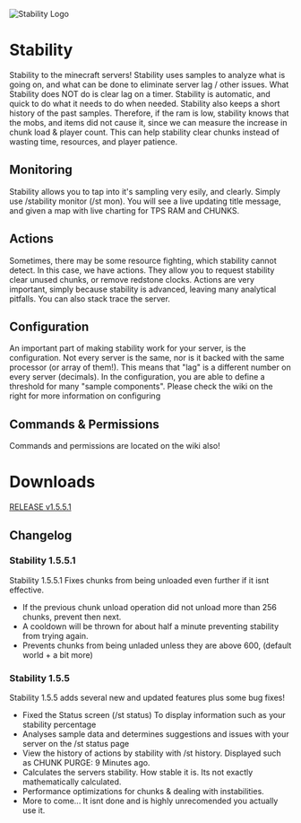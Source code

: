 ![Stability Logo](https://raw.githubusercontent.com/danielmills/Stability/master/build/stability.png)

# Stability
Stability to the minecraft servers! Stability uses samples to analyze what is going on, and what can be done to eliminate server lag / other issues. What Stability does NOT do is clear lag on a timer. Stability is automatic, and quick to do what it needs to do when needed. Stability also keeps a short history of the past samples. Therefore, if the ram is low, stability knows that the mobs, and items did not cause it, since we can measure the increase in chunk load & player count. This can help stability clear chunks instead of wasting time, resources, and player patience.

## Monitoring
Stability allows you to tap into it's sampling very esily, and clearly. Simply use /stability monitor (/st mon). You will see a live updating title message, and given a map with live charting for TPS RAM and CHUNKS.

## Actions
Sometimes, there may be some resource fighting, which stability cannot detect. In this case, we have actions. They allow you to request stability clear unused chunks, or remove redstone clocks. Actions are very important, simply because stability is advanced, leaving many analytical pitfalls. You can also stack trace the server.

## Configuration
An important part of making stability work for your server, is the configuration. Not every server is the same, nor is it backed with the same processor (or array of them!). This means that "lag" is a different number on every server (decimals). In the configuration, you are able to define a threshold for many "sample components". Please check the wiki on the right for more information on configuring

## Commands & Permissions
Commands and permissions are located on the wiki also!

# Downloads
[RELEASE v1.5.5.1](https://github.com/danielmills/Stability/blob/master/build/latest/release/Stability.jar?raw=true)

## Changelog

### Stability 1.5.5.1
Stability 1.5.5.1 Fixes chunks from being unloaded even further if it isnt effective.
* If the previous chunk unload operation did not unload more than 256 chunks, prevent then next.
* A cooldown will be thrown for about half a minute preventing stability from trying again.
* Prevents chunks from being unladed unless they are above 600, (default world + a bit more)

### Stability 1.5.5
Stability 1.5.5 adds several new and updated features plus some bug fixes!
* Fixed the Status screen (/st status) To display information such as your stability percentage
* Analyses sample data and determines suggestions and issues with your server on the /st status page
* View the history of actions by stability with /st history. Displayed such as CHUNK PURGE: 9 Minutes ago.
* Calculates the servers stability. How stable it is. Its not exactly mathematically calculated.
* Performance optimizations for chunks & dealing with instabilities.
* More to come... It isnt done and is highly unrecomended you actually use it.
